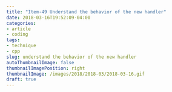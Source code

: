 ```yaml
---
title: "Item-49 Understand the behavior of the new handler"
date: 2018-03-16T19:52:09-04:00
categories:
- article
- coding
tags:
- technique
- cpp
slug: understand the behavior of the new handler
autoThumbnailImage: false
thumbnailImagePosition: right
thumbnailImage: /images/2018/2018-03/2018-03-16.gif
draft: true
---
```


<!--more-->